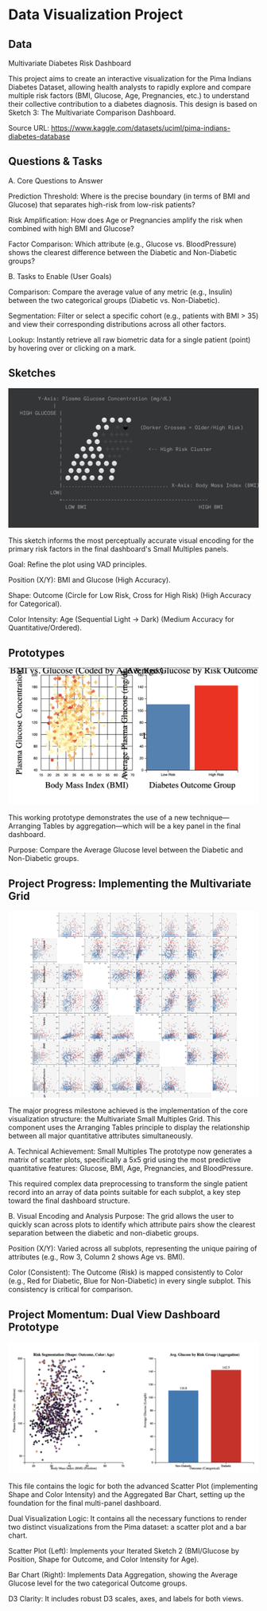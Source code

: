 # Data Visualization Project

## Data

Multivariate Diabetes Risk Dashboard

This project aims to create an interactive visualization for the Pima Indians Diabetes Dataset, allowing health analysts to rapidly explore and compare multiple risk factors (BMI, Glucose, Age, Pregnancies, etc.) to understand their collective contribution to a diabetes diagnosis. This design is based on Sketch 3: The Multivariate Comparison Dashboard.

Source URL: https://www.kaggle.com/datasets/uciml/pima-indians-diabetes-database

## Questions & Tasks

A. Core Questions to Answer

Prediction Threshold: Where is the precise boundary (in terms of BMI and Glucose) that separates high-risk from low-risk patients?

Risk Amplification: How does Age or Pregnancies amplify the risk when combined with high BMI and Glucose?

Factor Comparison: Which attribute (e.g., Glucose vs. BloodPressure) shows the clearest difference between the Diabetic and Non-Diabetic groups?

B. Tasks to Enable (User Goals)

Comparison: Compare the average value of any metric (e.g., Insulin) between the two categorical groups (Diabetic vs. Non-Diabetic).

Segmentation: Filter or select a specific cohort (e.g., patients with BMI > 35) and view their corresponding distributions across all other factors.

Lookup: Instantly retrieve all raw biometric data for a single patient (point) by hovering over or clicking on a mark.

## Sketches

![Final Visual Vision (Iterated Sketch 2)](https://github.com/skas901/dataviz-project-template-proposal/blob/master/iterated.png)

This sketch informs the most perceptually accurate visual encoding for the primary risk factors in the final dashboard's Small Multiples panels.

Goal: Refine the plot using VAD principles.

Position (X/Y): BMI and Glucose (High Accuracy).

Shape: Outcome (Circle for Low Risk, Cross for High Risk) (High Accuracy for Categorical).

Color Intensity: Age (Sequential Light → Dark) (Medium Accuracy for Quantitative/Ordered).


## Prototypes
![Prototype 1](https://github.com/skas901/dataviz-project-template-proposal/blob/master/Prototype.png)

This working prototype demonstrates the use of a new technique—Arranging Tables by aggregation—which will be a key panel in the final dashboard.

Purpose: Compare the Average Glucose level between the Diabetic and Non-Diabetic groups.

## Project Progress: Implementing the Multivariate Grid
![](https://github.com/skas901/dataviz-project-template-proposal/blob/master/Progress.png)

The major progress milestone achieved is the implementation of the core visualization structure: the Multivariate Small Multiples Grid. This component uses the Arranging Tables principle to display the relationship between all major quantitative attributes simultaneously.

A. Technical Achievement: Small Multiples
The prototype now generates a matrix of scatter plots, specifically a 5x5 grid using the most predictive quantitative features: Glucose, BMI, Age, Pregnancies, and BloodPressure.

This required complex data preprocessing to transform the single patient record into an array of data points suitable for each subplot, a key step toward the final dashboard structure.

B. Visual Encoding and Analysis
Purpose: The grid allows the user to quickly scan across plots to identify which attribute pairs show the clearest separation between the diabetic and non-diabetic groups.

Position (X/Y): Varied across all subplots, representing the unique pairing of attributes (e.g., Row 3, Column 2 shows Age vs. BMI).

Color (Consistent): The Outcome (Risk) is mapped consistently to Color (e.g., Red for Diabetic, Blue for Non-Diabetic) in every single subplot. This consistency is critical for comparison.

## Project Momentum: Dual View Dashboard Prototype
![](https://github.com/skas901/dataviz-project-template-proposal/blob/master/Momentum.png)

This file contains the logic for both the advanced Scatter Plot (implementing Shape and Color Intensity) and the Aggregated Bar Chart, setting up the foundation for the final multi-panel dashboard.

Dual Visualization Logic: It contains all the necessary functions to render two distinct visualizations from the Pima dataset: a scatter plot and a bar chart.

Scatter Plot (Left): Implements your Iterated Sketch 2 (BMI/Glucose by Position, Shape for Outcome, and Color Intensity for Age).

Bar Chart (Right): Implements Data Aggregation, showing the Average Glucose level for the two categorical Outcome groups.

D3 Clarity: It includes robust D3 scales, axes, and labels for both views.
